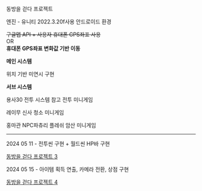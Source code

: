 동방을 걷다 프로젝트

엔진 - 유니티 2022.3.20f사용
안드로이드 환경

~~구글맵 API + 사용자 휴대폰 GPS좌표 사용~~
<br/>
OR
<br/>
**휴대폰 GPS좌표 변화값 기반 이동**



__메인 시스템__

위치 기반 미연시 구현


__서브 시스템__

용사30 전투 시스템 참고 전투 미니게임

레이무 신사 청소 미니게임

홍마관 NPC파츄리 플레쉬 암산 미니게임



________________________________________________________________________



2024 05 11 - 전투씬 구현 + 월드씬 HP바 구현

[동방을 걷다 프로젝트 3](https://nonamed02.tistory.com/4)



2024 05 15 - 아이템 획득 연출, 카메라 전환, 상점 구현

[동방을 걷다 프로젝트 4](https://nonamed02.tistory.com/9)
